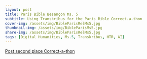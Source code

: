 ```yaml
---
layout: post
title: Paris Bible Besançon Ms. 5
subtitle: Using Transkribus for the Paris Bible Correct-a-thon
cover-img: /assets/img/BibleParisRelMs5.jpg
thumbnail-img: /assets/img/BibleParisMs5.jpg
share-img: /assets/img/BibleParisRelMs5.jpg
tags: [Digital Humanities, Ms.5, Transkribus, HTR, AI]
---
```


[Post second place Correct-a-thon](https://parisbible.github.io/2023-05-19-PBPCorrect-a-Thon-Besancon2-BesanconMs5/)
